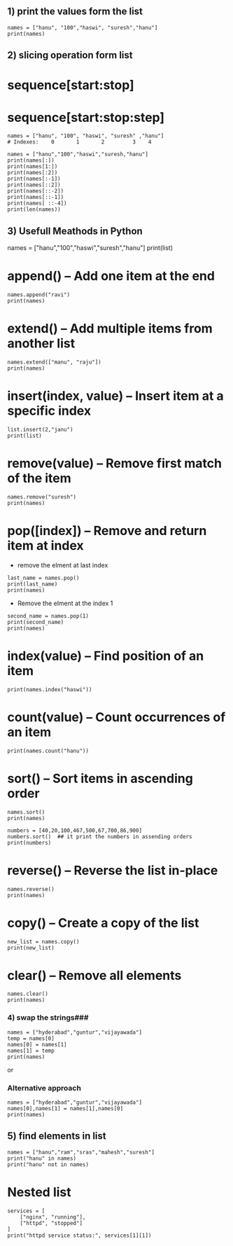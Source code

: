 ## 1) print the values form the list
```
names = ["hanu", "100","haswi", "suresh","hanu"]
print(names)
```
## 2) slicing operation form list
# sequence[start:stop]
# sequence[start:stop:step]
```
names = ["hanu", "100", "haswi", "suresh" ,"hanu"]
# Indexes:    0       1       2         3    4

```

```
names = ["hanu","100","haswi","suresh,"hanu"]
print(names[:])
print(names[1:])
print(names[:2])
print(names[:-1])
print(names[::2])
print(names[::-2])
print(names[::-1])
print(names[ ::-4])
print(len(names))
```
## 3) Usefull Meathods in Python
names = ["hanu","100","haswi","suresh","hanu"]
print(list)
# append() – Add one item at the end
```
names.append("ravi")
print(names)
```
# extend() – Add multiple items from another list
```
names.extend(["manu", "raju"])
print(names)
```
# insert(index, value) – Insert item at a specific index
```
list.insert(2,"janu")
print(list)
```
# remove(value) – Remove first match of the item
```
names.remove("suresh")
print(names)
```
# pop([index]) – Remove and return item at index
 - remove the elment at last index
```
last_name = names.pop() 
print(last_name)         
print(names)  
``` 
 - Remove the elment at the index 1      
```
second_name = names.pop(1)
print(second_name)      
print(names)        
```
# index(value) – Find position of an item
```
print(names.index("haswi"))
```
# count(value) – Count occurrences of an item
```
print(names.count("hanu"))
```
# sort() – Sort items in ascending order
```
names.sort()
print(names)
```
```
numbers = [40,20,100,467,500,67,700,86,900]
numbers.sort()  ## it print the numbers in assending orders
print(numbers)
```
# reverse() – Reverse the list in-place
```
names.reverse()
print(names)
```
# copy() – Create a copy of the list
```
new_list = names.copy()
print(new_list)
```
# clear() – Remove all elements
```
names.clear()
print(names)
```

### 4) swap the strings###
```
names = ["hyderabad","guntur","vijayawada"]
temp = names[0]
names[0] = names[1]
names[1] = temp
print(names)
```
or
### Alternative approach
```
names = ["hyderabad","guntur","vijayawada"]
names[0],names[1] = names[1],names[0]
print(names)
```
## 5) find elements in list
```
names = ["hanu","ram","sras","mahesh","suresh"]
print("hanu" in names)
print("hanu" not in names)
```
# Nested list 
```
services = [
    ["nginx", "running"],
    ["httpd", "stopped"]
]
print("httpd service status:", services[1][1])
```